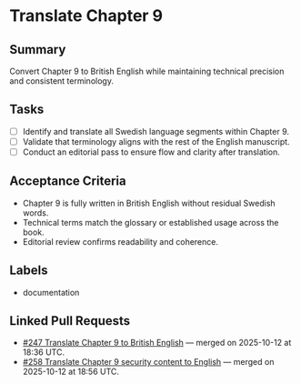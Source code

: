 # Translate Chapter 9

## Summary
Convert Chapter 9 to British English while maintaining technical precision and consistent terminology.

## Tasks
- [ ] Identify and translate all Swedish language segments within Chapter 9.
- [ ] Validate that terminology aligns with the rest of the English manuscript.
- [ ] Conduct an editorial pass to ensure flow and clarity after translation.

## Acceptance Criteria
- Chapter 9 is fully written in British English without residual Swedish words.
- Technical terms match the glossary or established usage across the book.
- Editorial review confirms readability and coherence.

## Labels
- documentation

## Linked Pull Requests
- [#247 Translate Chapter 9 to British English](https://github.com/Geonitab/architecture_as_code/pull/247) — merged on 2025-10-12 at 18:36 UTC.
- [#258 Translate Chapter 9 security content to English](https://github.com/Geonitab/architecture_as_code/pull/258) — merged on 2025-10-12 at 18:56 UTC.
